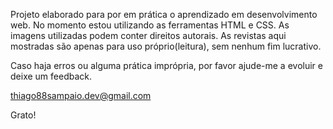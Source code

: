 Projeto elaborado para por em prática o aprendizado em desenvolvimento web.
No momento estou utilizando as ferramentas HTML e CSS.
As imagens utilizadas podem conter direitos autorais.
As revistas aqui mostradas são apenas para uso próprio(leitura), sem nenhum fim lucrativo.

Caso haja erros ou alguma prática imprópria, por favor ajude-me a evoluir e deixe um feedback.

thiago88sampaio.dev@gmail.com

Grato!
